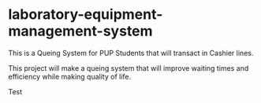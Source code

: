 # laboratory-equipment-management-system

This is a Queing System for PUP Students that will transact in Cashier lines.

This project will make a queing system that will improve waiting times and efficiency while making quality of life. 

Test